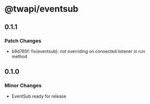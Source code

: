 # @twapi/eventsub

## 0.1.1

### Patch Changes

- b9d785f: fix(eventsub): not overriding on connected listener in run method

## 0.1.0

### Minor Changes

- EventSub ready for release
